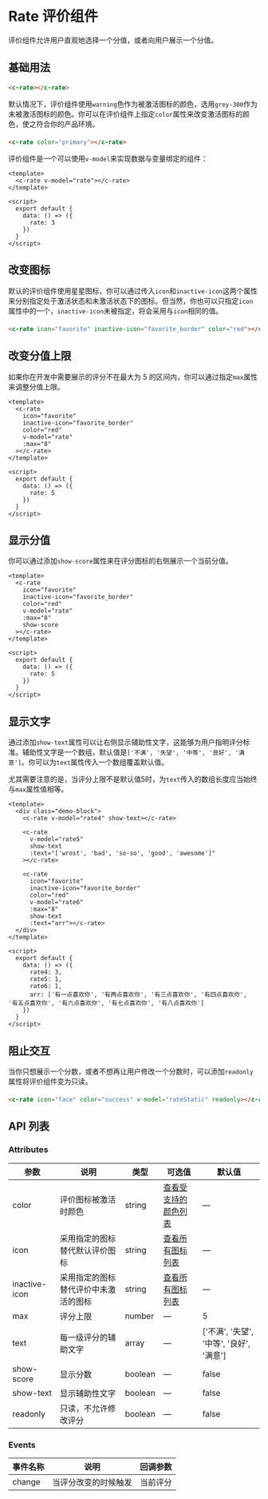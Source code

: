 # Rate 评价组件

评价组件允许用户直观地选择一个分值，或者向用户展示一个分值。

## 基础用法

<div class="demo-block">
  <c-rate></c-rate>
</div>

```html
<c-rate></c-rate>
```

默认情况下，评价组件使用`warning`色作为被激活图标的颜色，选用`grey-300`作为未被激活图标的颜色。你可以在评价组件上指定`color`属性来改变激活图标的颜色，使之符合你的产品环境。

<div class="demo-block">
  <c-rate color="primary"></c-rate>
</div>

```html
<c-rate color="primary"></c-rate>
```

评价组件是一个可以使用`v-model`来实现数据与变量绑定的组件：

<template>
  <div class="demo-block">
    <c-rate v-model="rate1"></c-rate>
  </div>
</template>

```vue
<template>
  <c-rate v-model="rate"></c-rate>
</template>

<script>
  export default {
    data: () => ({
      rate: 3
    })
  }
</script>
```

## 改变图标

默认的评价组件使用星星图标，你可以通过传入`icon`和`inactive-icon`这两个属性来分别指定处于激活状态和未激活状态下的图标。但当然，你也可以只指定`icon`属性中的一个，`inactive-icon`未被指定，将会采用与`icon`相同的值。

<div class="demo-block">
  <c-rate icon="favorite" inactive-icon="favorite_border" color="red"></c-rate>
</div>

```html
<c-rate icon="favorite" inactive-icon="favorite_border" color="red"></c-rate>
```

## 改变分值上限

如果你在开发中需要展示的评分不在最大为 5 的区间内，你可以通过指定`max`属性来调整分值上限。

<template>
  <div class="demo-block">
    <c-rate icon="favorite" inactive-icon="favorite_border" color="red" v-model="rate2" :max="8"></c-rate>
  </div>
</template>

```vue
<template>
  <c-rate
    icon="favorite"
    inactive-icon="favorite_border"
    color="red"
    v-model="rate"
    :max="8"
  ></c-rate>
</template>

<script>
  export default {
    data: () => ({
      rate: 5
    })
  }
</script>
```

## 显示分值

你可以通过添加`show-score`属性来在评分图标的右侧展示一个当前分值。

<template>
  <div class="demo-block">
    <c-rate icon="favorite" inactive-icon="favorite_border" color="red" v-model="rate3" :max="8" show-score></c-rate>
  </div>
</template>

```vue
<template>
  <c-rate
    icon="favorite"
    inactive-icon="favorite_border"
    color="red"
    v-model="rate"
    :max="8"
    show-score
  ></c-rate>
</template>

<script>
  export default {
    data: () => ({
      rate: 5
    })
  }
</script>
```

## 显示文字

通过添加`show-text`属性可以让右侧显示辅助性文字，这能够为用户指明评分标准。辅助性文字是一个数组，默认值是`['不满', '失望', '中等', '良好', '满意']`。你可以为`text`属性传入一个数组覆盖默认值。

尤其需要注意的是，当评分上限不是默认值5时，为`text`传入的数组长度应当始终与`max`属性值相等。

<template>
  <div class="demo-block">
    <c-rate v-model="rate4" show-text></c-rate>
    <br>
    <c-rate v-model="rate5" show-text :text="['wrost', 'bad', 'so-so', 'good', 'awesome']"></c-rate>
    <br>
    <c-rate icon="favorite" inactive-icon="favorite_border" color="red" v-model="rate6" :max="8" show-text :text="['有一点喜欢你', '有两点喜欢你', '有三点喜欢你', '有四点喜欢你', '有五点喜欢你', '有六点喜欢你', '有七点喜欢你', '有八点喜欢你']"></c-rate>
  </div>
</template>

```vue
<template>
  <div class="demo-block">
    <c-rate v-model="rate4" show-text></c-rate>

    <c-rate
      v-model="rate5"
      show-text
      :text="['wrost', 'bad', 'so-so', 'good', 'awesome']"
    ></c-rate>

    <c-rate
      icon="favorite"
      inactive-icon="favorite_border"
      color="red"
      v-model="rate6"
      :max="8"
      show-text
      :text="arr"></c-rate>
  </div>
</template>

<script>
  export default {
    data: () => ({
      rate4: 3,
      rate5: 1,
      rate6: 1,
      arr: ['有一点喜欢你', '有两点喜欢你', '有三点喜欢你', '有四点喜欢你', '有五点喜欢你', '有六点喜欢你', '有七点喜欢你', '有八点喜欢你']
    })
  }
</script>
```

## 阻止交互

当你只想展示一个分数，或者不想再让用户修改一个分数时，可以添加`readonly`属性将评价组件变为只读。

<div class="demo-block">
  <c-rate icon="face" color="success" v-model="rateStatic" readonly></c-rate>
</div>

```html
<c-rate icon="face" color="success" v-model="rateStatic" readonly></c-rate>
```

<script>
  export default {
    data: () => ({
      rate1: 3,
      rate2: 5,
      rate3: 5,
      rate4: 3,
      rate5: 1,
      rate6: 1,
      rateStatic: 3
    })
  }
</script>

<style scoped>
  .demo-block {
    margin-top: 20px
  }
</style>

## API 列表

### Attributes
| 参数      | 说明          | 类型      | 可选值                           | 默认值  |
|---------- |-------------- |---------- |-------------------------------- |-------- |
| color | 评价图标被激活时颜色 | string | [查看受支持的颜色列表](color.md) | — |
| icon | 采用指定的图标替代默认评价图标 | string | [查看所有图标列表](icon.md) | — |
| inactive-icon | 采用指定的图标替代评价中未激活的图标 | string | [查看所有图标列表](icon.md) | — |
| max | 评分上限 | number | — | 5 |
| text | 每一级评分的辅助文字 | array | — | ['不满', '失望', '中等', '良好', '满意'] |
| show-score | 显示分数 | boolean | — | false |
| show-text | 显示辅助性文字 | boolean | — | false |
| readonly | 只读，不允许修改评分 | boolean | — | false |

### Events
| 事件名称 | 说明 | 回调参数 |
|---------- |-------- |---------- |
| change | 当评分改变的时候触发 | 当前评分 |
